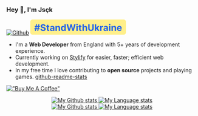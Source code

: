 ### Hey 👋, I'm Jsçk

[![Github](https://img.shields.io/github/followers/JokeFat?label=Follow&style=social)](https://github.com/qwerty541)
[![StandWithUkraine](https://raw.githubusercontent.com/vshymanskyy/StandWithUkraine/main/badges/StandWithUkraine.svg)](https://github.com/vshymanskyy/StandWithUkraine/)

- I'm a **Web Developer** from England with 5+ years of development experience.
- Currently working on [Stylify](https://JokeFat.github.io) for easier, faster; efficient web development.
- In my free time I love contributing to **open source** projects and playing games.
  [github-readme-stats](https://github.com/JokeFat/github-readme-stats) 

[!["Buy Me A Coffee"](https://www.buymeacoffee.com/assets/img/custom_images/orange_img.png)](https://www.buymeacoffee.com/Baschentag)

<!-- GRS (Light Mode) -->
<div align="center"> 
  <a href="https://github.com/JokeFat#gh-light-mode-only">
    <img
      src="https://github-readme-stats-steel-omega.vercel.app/api?username=JokeFat&show_icons=true&include_all_commits=true&hide_border=true&number_format=long&rank_icon=percentile&show=reviews,discussions_started,discussions_answered,prs_merged,prs_merged_percentage#gh-light-mode-only"
      alt="My Github stats"
      height="370"
    />
  </a>
  <a href="https://github.com/qwerty541#gh-light-mode-only">
    <img
      src="https://github-readme-stats-steel-omega.vercel.app/api/top-langs/?username=JokeFat&layout=pie&hide_border=true&langs_count=10#gh-light-mode-only"
      alt="My Language stats"
      height="370"
    />
  </a>
</div>

<!-- GRS (Dark Mode) -->
<div align="center"> 
  <a href="https://github.com/qwerty541#gh-dark-mode-only">
    <img
      src="https://github-readme-stats-steel-omega.vercel.app/api?username=JokeFat&show_icons=true&include_all_commits=true&icon_color=2d77dc&title_color=2d77dc&text_color=ffffff&bg_color=0d1117&hide_border=true&number_format=long&rank_icon=percentile&show=reviews,discussions_started,discussions_answered,prs_merged,prs_merged_percentage#gh-dark-mode-only"
      alt="My Github stats"
      height="370"
    />
  </a>
  <a href="https://github.com/qwerty541#gh-dark-mode-only">
    <img
      src="https://github-readme-stats-steel-omega.vercel.app/api/top-langs/?username=JokeFat&layout=pie&icon_color=2d77dc&title_color=2d77dc&text_color=ffffff&bg_color=0d1117&hide_border=true&langs_count=10#gh-dark-mode-only"
      alt="My Language stats"
      height="370"
    />
  </a>
</div>

